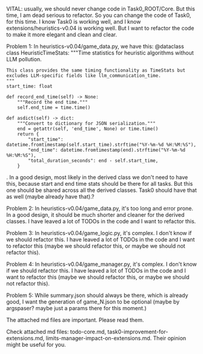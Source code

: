 VITAL: usually, we should never change code in Task0_ROOT/Core. But this time, I am dead serious to refactor. So you can change the code of Task0, for this time. I know Task0 is working well, and I know extensions/heuristics-v0.04 is working well. But I want to refactor the code to make it more elegant and clean and clear.

Problem 1: 
In heuristics-v0.04/game_data.py, we have this: @dataclass
class HeuristicTimeStats:
    """Time statistics for heuristic algorithms without LLM pollution.
    
    This class provides the same timing functionality as TimeStats but
    excludes LLM-specific fields like llm_communication_time.
    """
    start_time: float
    
    def record_end_time(self) -> None:
        """Record the end time."""
        self.end_time = time.time()
    
    def asdict(self) -> dict:
        """Convert to dictionary for JSON serialization."""
        end = getattr(self, 'end_time', None) or time.time()
        return {
            "start_time": datetime.fromtimestamp(self.start_time).strftime("%Y-%m-%d %H:%M:%S"),
            "end_time": datetime.fromtimestamp(end).strftime("%Y-%m-%d %H:%M:%S"),
            "total_duration_seconds": end - self.start_time,
        }
. In a good design, most likely in the derived class we don't need to have this, because start and end time stats should be there for all tasks. But this one should be shared across all the derived classes. Task0 should have that as well (maybe already have that).?

Problem 2:
In heuristics-v0.04/game_data.py,  it's too long and error prone. In a good design, it should be much shorter and cleaner for the derived classes. I have leaved a lot of TODOs in the code and I want to refactor this.

Problem 3:
In heuristics-v0.04/game_logic.py, it's complex. I don't know if we should refactor this. I have leaved a lot of TODOs in the code and I want to refactor this (maybe we should refactor this, or maybe we should not refactor this).


Problem 4:
In heuristics-v0.04/game_manager.py, it's complex. I don't know if we should refactor this. I have leaved a lot of TODOs in the code and I want to refactor this (maybe we should refactor this, or maybe we should not refactor this).

Problem 5:
While summary.json should always be there, which is already good, I want the generation of game_N.json to be optional (maybe by argspaser? maybe just a params there for this moment.)


The attached md files are important. Please read them. 

Check attached md files: todo-core.md, task0-improvement-for-extensions.md, limits-manager-impact-on-extensions.md. Their opinion might be useful for you. 



